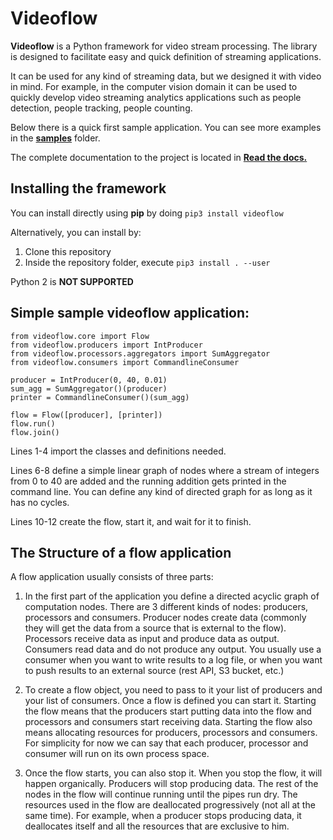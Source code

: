 # Videoflow

**Videoflow** is a Python framework for video stream processing. The library is designed to facilitate easy and quick definition of streaming applications.

It can be used for any kind of streaming data, but we designed it with video in mind.  For example, in the computer vision domain it can be used to quickly develop video streaming analytics applications such as people detection, people tracking, people counting.

Below there is a quick first sample application.  You can see more examples in the [**samples**](https://github.com/jadielam/videoflow/tree/master/samples) folder.  

The complete documentation to the project is located in [**Read the docs.**](https://videoflow.readthedocs.io)

## Installing the framework
You can install directly using **pip** by doing `pip3 install videoflow`

Alternatively, you can install by:

1. Clone this repository
2. Inside the repository folder, execute `pip3 install . --user`

Python 2 is **NOT SUPPORTED**

## Simple sample videoflow application:

```
from videoflow.core import Flow
from videoflow.producers import IntProducer
from videoflow.processors.aggregators import SumAggregator
from videoflow.consumers import CommandlineConsumer

producer = IntProducer(0, 40, 0.01)
sum_agg = SumAggregator()(producer)
printer = CommandlineConsumer()(sum_agg)

flow = Flow([producer], [printer])
flow.run()
flow.join()
```

Lines 1-4 import the classes and definitions needed.

Lines 6-8 define a simple linear graph of nodes where a stream of integers from 0 to 40 are added and the running addition gets printed in the command line.  You can define any kind of directed graph for as long as it has no cycles.

Lines 10-12 create the flow, start it, and wait for it to finish.

## The Structure of a flow application

A flow application usually consists of three parts:

1. In the first part of the application you define a directed acyclic graph of computation nodes. There are 3 different kinds of nodes: producers, processors and consumers.  Producer nodes create data (commonly they will get the data from a source that is external to the flow).  Processors receive data as input and produce data as output. Consumers read data and do not produce any output.  You usually use a consumer when you want to write results to a log file, or when you want to push results to an external source (rest API, S3 bucket, etc.)

2. To create a flow object, you need to pass to it your list of producers and your list of consumers. Once a flow is defined you can start it.  Starting the flow means that the producers start putting data into the flow and processors and consumers start receiving data.  Starting the flow also means allocating resources for producers, processors and consumers.  For simplicity for now we can say that each producer, processor and consumer will run on its own process space.

3. Once the flow starts, you can also stop it.  When you stop the flow, it will happen organically.  Producers will stop producing data.  The rest of the nodes in the flow will continue running until the pipes run dry.  The resources used in the flow are deallocated progressively (not all at the same time). For example, when a producer stops producing data, it deallocates itself and all the resources that are exclusive to him.  
